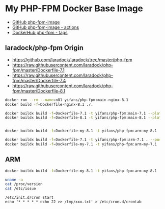 # My PHP-FPM Docker Base Image

- [GitHub php-fpm-image](https://github.com/imzyf/php-fpm-image/)
- [GitHub php-fpm-image - actions](https://github.com/imzyf/php-fpm-image/actions/)
- [DockerHub php-fpm - tags](https://hub.docker.com/repository/registry-1.docker.io/yifans/php-fpm/tags?page=1&ordering=last_updated)

## laradock/php-fpm Origin

- <https://github.com/laradock/laradock/tree/master/php-fpm>
- <https://raw.githubusercontent.com/laradock/php-fpm/master/Dockerfile-7.1>
- <https://raw.githubusercontent.com/laradock/php-fpm/master/Dockerfile-7.4>
- <https://raw.githubusercontent.com/laradock/php-fpm/master/Dockerfile-8.1>

```bash
docker run --rm --name=n81 yifans/php-fpm:main-nginx-8.1
docker build -f=Dockerfile-nginx-8.1 ./.

docker buildx build -f=Dockerfile-7.1 -t yifans/php-fpm:main-7.1 --platform=linux/arm64,linux/amd64 . --push
docker buildx build -f=Dockerfile-8.1 -t yifans/php-fpm:main-8.1 --platform=linux/arm64,linux/amd64 . --push


docker buildx build -f=Dockerfile-my-8.1 -t yifans/php-fpm:arm-my-8.1 . --push

docker buildx build -f=Dockerfile-7.1 -t yifans/php-fpm:arm-7.1 . --push
docker buildx build -f=Dockerfile-my-7.1 -t yifans/php-fpm:arm-my-7.1 . --push
```

## ARM

```bash
docker buildx build -f=Dockerfile-my-8.1 -t yifans/php-fpm:arm-my-8.1 . --push

```

```bash
uname -a
cat /proc/version
cat /etc/issue
```

```
/etc/init.d/cron start
echo '* * * * * echo 22 >> /tmp/xxx.txt' > /etc/cron.d/crontab
```
